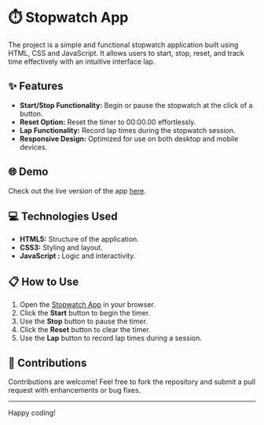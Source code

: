 # ⏱️ Stopwatch App

The project is a simple and functional stopwatch application built using HTML, CSS and JavaScript. It allows users to start, stop, reset, and track time effectively with an intuitive interface lap.

## ✨ Features

- **Start/Stop Functionality:** Begin or pause the stopwatch at the click of a button.
- **Reset Option:** Reset the timer to 00:00.00 effortlessly.
- **Lap Functionality:** Record lap times during the stopwatch session.
- **Responsive Design:** Optimized for use on both desktop and mobile devices.

## 🌐 Demo

Check out the live version of the app [here](https://stop-watch-y.netlify.app/).

## 💻 Technologies Used

- **HTML5:** Structure of the application.
- **CSS3:** Styling and layout.
- **JavaScript :** Logic and interactivity.

## 📋 How to Use

1. Open the [Stopwatch App](https://stop-watch-y.netlify.app/) in your browser.
2. Click the **Start** button to begin the timer.
3. Use the **Stop** button to pause the timer.
4. Click the **Reset** button to clear the timer.
5. Use the **Lap** button to record lap times during a session.

## 🤝 Contributions

Contributions are welcome! Feel free to fork the repository and submit a pull request with enhancements or bug fixes.

---
Happy coding!
